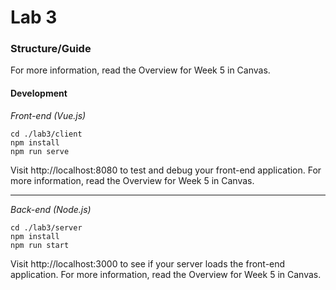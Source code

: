 # Lab 3
### Structure/Guide

For more information, read the Overview for Week 5 in Canvas.

#### Development

*Front-end (Vue.js)*

```
cd ./lab3/client
npm install
npm run serve
```

Visit http://localhost:8080 to test and debug your front-end application.
For more information, read the Overview for Week 5 in Canvas.

----

*Back-end (Node.js)*

```
cd ./lab3/server
npm install
npm run start
```

Visit http://localhost:3000 to see if your server loads the front-end application. 
For more information, read the Overview for Week 5 in Canvas.